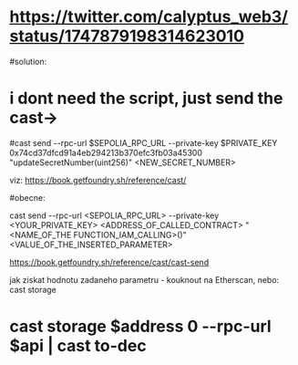 # https://twitter.com/calyptus_web3/status/1747879198314623010

#solution:
# i dont need the script, just send the cast->
#cast send --rpc-url $SEPOLIA_RPC_URL --private-key $PRIVATE_KEY  0x74cd37dfcd91a4eb294213b370efc3fb03a45300 "updateSecretNumber(uint256)" <NEW_SECRET_NUMBER>

viz: https://book.getfoundry.sh/reference/cast/

#obecne:

cast send --rpc-url <SEPOLIA_RPC_URL> --private-key <YOUR_PRIVATE_KEY> <ADDRESS_OF_CALLED_CONTRACT> "<NAME_OF_THE FUNCTION_IAM_CALLING>(<PARAM>)" <VALUE_OF_THE_INSERTED_PARAMETER>

https://book.getfoundry.sh/reference/cast/cast-send

jak ziskat hodnotu zadaneho parametru - kouknout na Etherscan, nebo: cast storage
# cast storage $address 0 --rpc-url $api |  cast to-dec